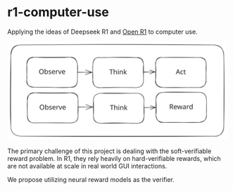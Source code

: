 # r1-computer-use

Applying the ideas of Deepseek R1 and [Open R1](https://github.com/huggingface/open-r1) to computer use.

<img src="./static/rac.svg" alt="diagram" width="500">

The primary challenge of this project is dealing with the soft-verifiable reward problem. In R1, they rely heavily on hard-verifiable rewards, which are not available at scale in real world GUI interactions.

We propose utilizing neural reward models as the verifier. 